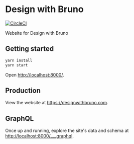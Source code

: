 # Design with Bruno

[![CircleCI](https://circleci.com/gh/haani/gilda-suites.svg?style=svg&circle-token=1a74902b546c6e702ccb16b541c3829b9180c4f1)](https://circleci.com/gh/design-with-bruno)

Website for Design with Bruno

## Getting started

```sh
yarn install
yarn start
```

Open <http://localhost:8000/>.

## Production

View the website at https://designwithbruno.com.

## GraphQL

Once up and running, explore the site's data and schema at <http://localhost:8000/___graphql>.

